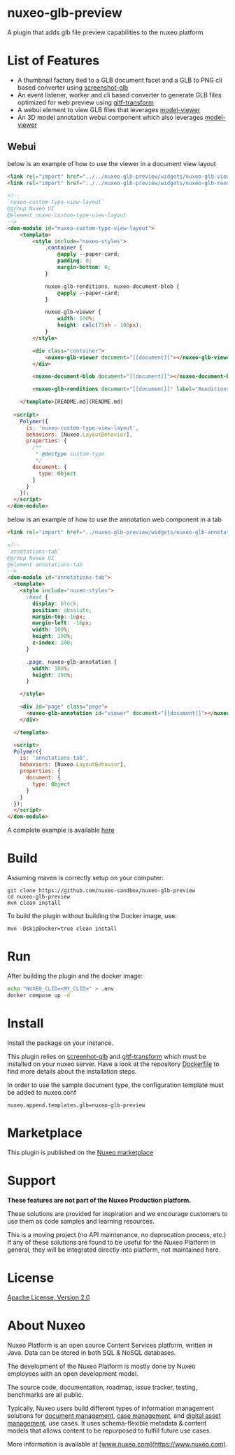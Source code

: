 nuxeo-glb-preview
===================

A plugin that adds glb file preview capabilities to the nuxeo platform

# List of Features
- A thumbnail factory tied to a GLB document facet and a GLB to PNG cli based converter using [screenshot-glb](https://github.com/Shopify/screenshot-glb)
- An event listener, worker and cli based converter to generate GLB files optimized for web preview using [gltf-transform](https://gltf-transform.donmccurdy.com/cli.html)
- A webui element to view GLB files that leverages [model-viewer](https://modelviewer.dev/)
- An 3D model annotation webui component which also leverages [model-viewer](https://modelviewer.dev/)

## Webui
below is an example of how to use the viewer in a document view layout 

```html
<link rel="import" href="../../nuxeo-glb-preview/widgets/nuxeo-glb-viewer.html">
<link rel="import" href="../../nuxeo-glb-preview/widgets/nuxeo-glb-renditions.html">

<!--
`nuxeo-custom-type-view-layout`
@group Nuxeo UI
@element nuxeo-custom-type-view-layout
-->
<dom-module id="nuxeo-custom-type-view-layout">
    <template>
        <style include="nuxeo-styles">
            .container {
                @apply --paper-card;
                padding: 0;
                margin-bottom: 0;
            }

            nuxeo-glb-renditions, nuxeo-document-blob {
                @apply --paper-card;
            }

            nuxeo-glb-viewer {
                width: 100%;
                height: calc(75vh - 100px);
            }
        </style>

        <div class="container">
            <nuxeo-glb-viewer document="[[document]]"></nuxeo-glb-viewer>
        </div>

        <nuxeo-document-blob document="[[document]]"></nuxeo-document-blob>

        <nuxeo-glb-renditions document="[[document]]" label="Renditions"></nuxeo-glb-renditions>

    </template>[README.md](README.md)
    
  <script>
    Polymer({
      is: 'nuxeo-custom-type-view-layout',
      behaviors: [Nuxeo.LayoutBehavior],
      properties: {
        /**
         * @doctype custom-type
         */
        document: {
          type: Object
        }
      }
    });
  </script>
</dom-module>
```

below is an example of how to use the annotation web component in a tab

```html
<link rel="import" href="../nuxeo-glb-preview/widgets/nuxeo-glb-annotation.html">

<!--
`annotations-tab`
@group Nuxeo UI
@element annotations-tab
-->
<dom-module id="annotations-tab">
  <template>
    <style include="nuxeo-styles">
      :host {
        display: block;
        position: absolute;
        margin-top:-16px;
        margin-left: -16px;
        width: 100%;
        height: 100%;
        z-index: 100;
      }

      .page, nuxeo-glb-annotation {
        width: 100%;
        height: 100%;
      }

    </style>

    <div id="page" class="page">
      <nuxeo-glb-annotation id="viewer" document="[[document]]"></nuxeo-glb-annotation>
    </div>

  </template>

  <script>
  Polymer({
    is: 'annotations-tab',
    behaviors: [Nuxeo.LayoutBehavior],
    properties: {
      document: {
        type: Object
      }
    }
  });
  </script>
</dom-module>
```

A complete example is available [here](https://github.com/nuxeo-sandbox/nuxeo-glb-preview/tree/master/nuxeo-glb-preview-package/src/main/resources/install/templates/nuxeo-glb-preview/nxserver/nuxeo.war/ui)


# Build
Assuming maven is correctly setup on your computer:

```
git clone https://github.com/nuxeo-sandbox/nuxeo-glb-preview
cd nuxeo-glb-preview
mvn clean install
```

To build the plugin without building the Docker image, use:

```
mvn -DskipDocker=true clean install
```

# Run 
After building the plugin and the docker image:

```bash
echo "NUXEO_CLID=<MY_CLID>" > .env
docker compose up -d
```

# Install
Install the package on your instance.

This plugin relies on [screenhot-glb](https://github.com/Shopify/screenshot-glb) and [gltf-transform](https://gltf-transform.donmccurdy.com/cli.html) which must be installed on your nuxeo server. Have a look at the repository [Dockerfile](https://github.com/nuxeo-sandbox/nuxeo-glb-preview/blob/master/nuxeo-glb-preview-docker/Dockerfile) to find more details about the installation steps.

In order to use the sample document type, the configuration template must be added to nuxeo.conf

```
nuxeo.append.templates.glb=nuxeo-glb-preview
```

# Marketplace 
This plugin is published on the [Nuxeo marketplace](https://connect.nuxeo.com/nuxeo/site/marketplace/package/nuxeo-glb-preview) 

# Support
**These features are not part of the Nuxeo Production platform.**

These solutions are provided for inspiration and we encourage customers to use them as code samples and learning resources.

This is a moving project (no API maintenance, no deprecation process, etc.) If any of these solutions are found to be useful for the Nuxeo Platform in general, they will be integrated directly into platform, not maintained here.

# License
[Apache License, Version 2.0](http://www.apache.org/licenses/LICENSE-2.0.html)

# About Nuxeo
Nuxeo Platform is an open source Content Services platform, written in Java. Data can be stored in both SQL & NoSQL databases.

The development of the Nuxeo Platform is mostly done by Nuxeo employees with an open development model.

The source code, documentation, roadmap, issue tracker, testing, benchmarks are all public.

Typically, Nuxeo users build different types of information management solutions for [document management](https://www.nuxeo.com/solutions/document-management/), [case management](https://www.nuxeo.com/solutions/case-management/), and [digital asset management](https://www.nuxeo.com/solutions/dam-digital-asset-management/), use cases. It uses schema-flexible metadata & content models that allows content to be repurposed to fulfill future use cases.

More information is available at [www.nuxeo.com](https://www.nuxeo.com).
